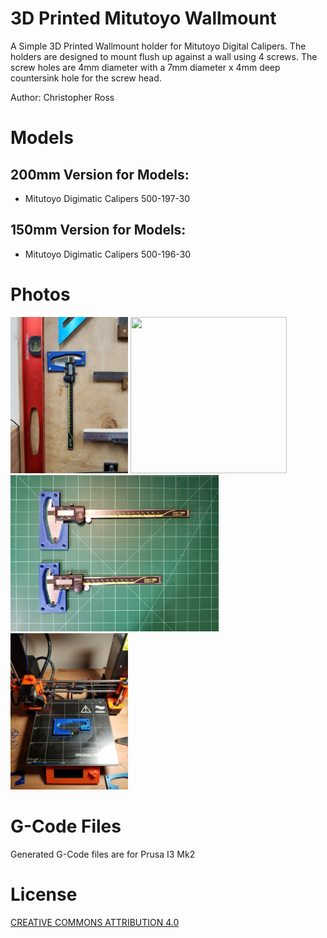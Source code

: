 # 3D Printed Mitutoyo Wallmount
A Simple 3D Printed Wallmount holder for Mitutoyo Digital Calipers.  The holders are designed to mount flush up against a wall using 4 screws.  The screw holes are 4mm diameter with a 7mm diameter x 4mm deep countersink hole for the screw head.

Author: Christopher Ross

# Models

## 200mm Version for Models:

* Mitutoyo Digimatic Calipers 500-197-30

## 150mm Version for Models:

* Mitutoyo Digimatic Calipers 500-196-30

# Photos

<img src="200mm_in_use.jpg" width=188 height=250 /> <img src="200mm_150mm_mat.jpg" width=250 height=250 /> <img src="200mm_150mm_mat_tools.jpg" width=333 height=250 /> <img src="200mm_printbed.jpg" width=188 height=250 />

# G-Code Files

Generated G-Code files are for Prusa I3 Mk2

# License
[CREATIVE COMMONS ATTRIBUTION 4.0](https://creativecommons.org/licenses/by/4.0/legalcode)
